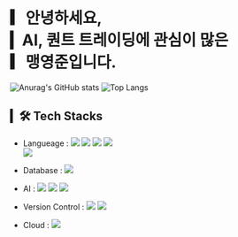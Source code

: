 # ▎안녕하세요,<br>▎AI, 퀀트 트레이딩에 관심이 많은<br>▎맹영준입니다.

![Anurag's GitHub stats](https://github-readme-stats-sand-six-91.vercel.app/api?username=ASNKMGSK&show_icons=true&count_private=true&line_height=24&theme=material-palenight&hide=stars)
![Top Langs](https://github-readme-stats.vercel.app/api/top-langs/?username=ASNKMGSK&layout=compact&theme=material-palenight)
<!-- ![willianrod's wakatime stats](https://github-readme-stats.vercel.app/api/wakatime?username=BoYeonJang&layout=compact&theme=material-palenight) -->

## ▎🛠 Tech Stacks
- Langueage : <span><img src="https://img.shields.io/badge/Python-e34f26?style=flat&logo=Python&logoColor=white"/></span>
<span><img src="https://img.shields.io/badge/C-1572b6?style=flat&logo=C&logoColor=white"/></span>
<span><img src="https://img.shields.io/badge/JAVA-61dafb?style=flat&logo=java&logoColor=white"/>
<span><img src="https://img.shields.io/badge/R-FCA121?style=flat&logo=R&logoColor=white"/></span><br/>
<img src="https://img.shields.io/badge/c++-00599C?style=flat-square&logo=c%2B%2B&logoColor=white"/></a>   

- Database :
<span><img src="https://img.shields.io/badge/Oracle-F80000?style=flat&logo=Oracle&logoColor=white"/></span><br/>

- AI : <span><img src="https://img.shields.io/badge/TensorFlow-0052cc?style=flat&logo=TensorFlow&logoColor=white"/></span>
  <span><img src="https://img.shields.io/badge/Pytorch-D24939?style=flat&logo=Pytorch&logoColor=white"/></span>
  <span><img src="https://img.shields.io/badge/scikit learn-f24e1e?style=flat&logo=scikit-learn&logoColor=white"/></span><br/>

- Version Control : <span><img src="https://img.shields.io/badge/Git-f05032?style=flat&logo=git&logoColor=white"/></span>
<span><img src="https://img.shields.io/badge/GitHub-181717?style=flat&logo=github&logoColor=white"/></span><br/>
  
- Cloud : <img src="https://img.shields.io/badge/Amazon AWS-232F3E?style=flat-square&logo=Amazon%20AWS&logoColor=white"/></span></p>
